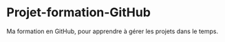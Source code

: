 # Projet-formation-GitHub
Ma formation en GitHub, pour apprendre à gérer les projets dans le temps.
